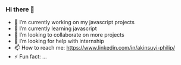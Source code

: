 ### Hi there 👋

- 🔭 I’m currently working on my javascript projects
- 🌱 I’m currently learning javascript
- 👯 I’m looking to collaborate on more projects
- 🤔 I’m looking for help with internship
- 📫 How to reach me: https://www.linkedin.com/in/akinsuyi-philip/
- ⚡ Fun fact: ...

